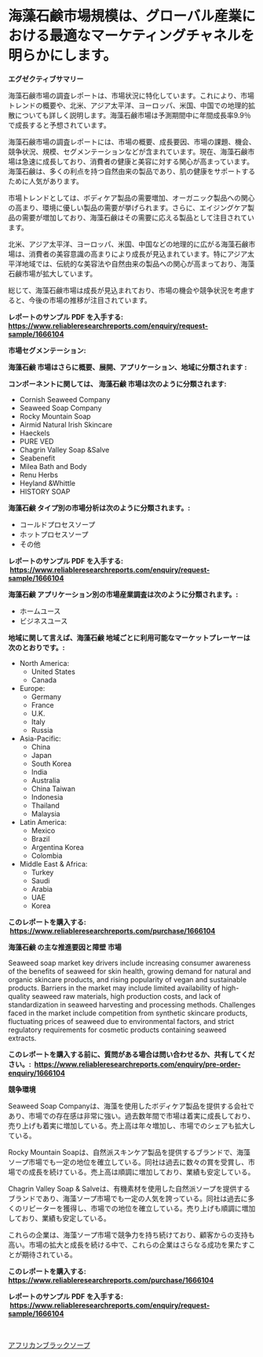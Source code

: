 <p><h1>海藻石鹸市場規模は、グローバル産業における最適なマーケティングチャネルを明らかにします。</h1></p><p><strong>エグゼクティブサマリー</strong></p>
<p><p>海藻石鹸市場の調査レポートは、市場状況に特化しています。これにより、市場トレンドの概要や、北米、アジア太平洋、ヨーロッパ、米国、中国での地理的拡散についても詳しく説明します。海藻石鹸市場は予測期間中に年間成長率9.9％で成長すると予想されています。</p><p>海藻石鹸市場の調査レポートには、市場の概要、成長要因、市場の課題、機会、競争状況、規模、セグメンテーションなどが含まれています。現在、海藻石鹸市場は急速に成長しており、消費者の健康と美容に対する関心が高まっています。海藻石鹸は、多くの利点を持つ自然由来の製品であり、肌の健康をサポートするために人気があります。</p><p>市場トレンドとしては、ボディケア製品の需要増加、オーガニック製品への関心の高まり、環境に優しい製品の需要が挙げられます。さらに、エイジングケア製品の需要が増加しており、海藻石鹸はその需要に応える製品として注目されています。</p><p>北米、アジア太平洋、ヨーロッパ、米国、中国などの地理的に広がる海藻石鹸市場は、消費者の美容意識の高まりにより成長が見込まれています。特にアジア太平洋地域では、伝統的な美容法や自然由来の製品への関心が高まっており、海藻石鹸市場が拡大しています。</p><p>総じて、海藻石鹸市場は成長が見込まれており、市場の機会や競争状況を考慮すると、今後の市場の推移が注目されています。</p></p>
<p><strong>レポートのサンプル PDF を入手する: <a href="https://www.reliableresearchreports.com/enquiry/request-sample/1666104">https://www.reliableresearchreports.com/enquiry/request-sample/1666104</a></strong></p>
<p><strong>市場セグメンテーション:</strong></p>
<p><strong> 海藻石鹸 市場はさらに概要、展開、アプリケーション、地域に分類されます :</strong></p>
<p><strong>コンポーネントに関しては、 海藻石鹸 市場は次のように分類されます: &nbsp;</strong></p>
<p><ul><li>Cornish Seaweed Company</li><li>Seaweed Soap Company</li><li>Rocky Mountain Soap</li><li>Airmid Natural Irish Skincare</li><li>Haeckels</li><li>PURE VED</li><li>Chagrin Valley Soap &Salve</li><li>Seabenefit</li><li>Milea Bath and Body</li><li>Renu Herbs</li><li>Heyland &Whittle</li><li>HISTORY SOAP</li></ul></p>
<p><strong> 海藻石鹸 タイプ別の市場分析は次のように分類されます。:</strong></p>
<p><ul><li>コールドプロセスソープ</li><li>ホットプロセスソープ</li><li>その他</li></ul></p>
<p><strong>レポートのサンプル PDF を入手する: &nbsp;<a href="https://www.reliableresearchreports.com/enquiry/request-sample/1666104">https://www.reliableresearchreports.com/enquiry/request-sample/1666104</a></strong></p>
<p><strong> 海藻石鹸 アプリケーション別の市場産業調査は次のように分類されます。:</strong></p>
<p><ul><li>ホームユース</li><li>ビジネスユース</li></ul></p>
<p><strong>地域に関して言えば、海藻石鹸 地域ごとに利用可能なマーケットプレーヤーは次のとおりです。:</strong></p>
<p><ul>
    <li>
        North America:
        <ul>
            <li>United States</li>
            <li>Canada</li>
        </ul>
    </li>
    <li>
        Europe:
        <ul>
            <li>Germany</li>
            <li>France</li>
            <li>U.K.</li>
            <li>Italy</li>
            <li>Russia</li>
        </ul>
    </li>
    <li>
        Asia-Pacific:
        <ul>
            <li>China</li>
            <li>Japan</li>
            <li>South Korea</li>
            <li>India</li>
            <li>Australia</li>
            <li>China Taiwan</li>
            <li>Indonesia</li>
            <li>Thailand</li>
            <li>Malaysia</li>
        </ul>
    </li>
    <li>
        Latin America:
        <ul>
            <li>Mexico</li>
            <li>Brazil</li>
            <li>Argentina Korea</li>
            <li>Colombia</li>
        </ul>
    </li>
    <li>
        Middle East & Africa:
        <ul>
            <li>Turkey</li>
            <li>Saudi</li>
            <li>Arabia</li>
            <li>UAE</li>
            <li>Korea</li>
        </ul>
    </li>
    </ul></p>
<p><strong>このレポートを購入する: &nbsp;<a href="https://www.reliableresearchreports.com/purchase/1666104">https://www.reliableresearchreports.com/purchase/1666104</a></strong></p>
<p><strong>海藻石鹸 の主な推進要因と障壁 市場</strong></p>
<p><p>Seaweed soap market key drivers include increasing consumer awareness of the benefits of seaweed for skin health, growing demand for natural and organic skincare products, and rising popularity of vegan and sustainable products. Barriers in the market may include limited availability of high-quality seaweed raw materials, high production costs, and lack of standardization in seaweed harvesting and processing methods. Challenges faced in the market include competition from synthetic skincare products, fluctuating prices of seaweed due to environmental factors, and strict regulatory requirements for cosmetic products containing seaweed extracts.</p></p>
<p><strong>このレポートを購入する前に、質問がある場合は問い合わせるか、共有してください。:&nbsp; <a href="https://www.reliableresearchreports.com/enquiry/pre-order-enquiry/1666104">https://www.reliableresearchreports.com/enquiry/pre-order-enquiry/1666104</a></strong></p>
<p><strong>競争環境</strong></p>
<p><p>Seaweed Soap Companyは、海藻を使用したボディケア製品を提供する会社であり、市場での存在感は非常に強い。過去数年間で市場は着実に成長しており、売り上げも着実に増加している。売上高は年々増加し、市場でのシェアも拡大している。</p><p>Rocky Mountain Soapは、自然派スキンケア製品を提供するブランドで、海藻ソープ市場でも一定の地位を確立している。同社は過去に数々の賞を受賞し、市場での成長を続けている。売上高は順調に増加しており、業績も安定している。</p><p>Chagrin Valley Soap & Salveは、有機素材を使用した自然派ソープを提供するブランドであり、海藻ソープ市場でも一定の人気を誇っている。同社は過去に多くのリピーターを獲得し、市場での地位を確立している。売り上げも順調に増加しており、業績も安定している。</p><p>これらの企業は、海藻ソープ市場で競争力を持ち続けており、顧客からの支持も高い。市場の拡大と成長を続ける中で、これらの企業はさらなる成功を果たすことが期待されている。</p></p>
<p><strong>このレポートを購入する: &nbsp; <a href="https://www.reliableresearchreports.com/purchase/1666104">https://www.reliableresearchreports.com/purchase/1666104</a></strong></p>
<p><strong>レポートのサンプル PDF を入手する: &nbsp;<a href="https://www.reliableresearchreports.com/enquiry/request-sample/1666104">https://www.reliableresearchreports.com/enquiry/request-sample/1666104</a></strong><strong></strong></p>
<p>&nbsp;</p>
<p><p><a href="https://github.com/Sophiaard2003/Market-Research-Report-List-1/blob/main/427873015124.md">アフリカンブラックソープ</a></p></p>